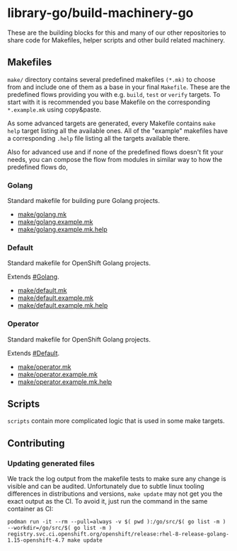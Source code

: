# library-go/build-machinery-go
These are the building blocks for this and many of our other repositories to share code for Makefiles, helper scripts and other build related machinery.

## Makefiles
`make/` directory contains several predefined makefiles `(*.mk)` to choose from and include one of them as a base in your final `Makefile`. These are the predefined flows providing you with e.g. `build`, `test` or `verify` targets. To start with it is recommended you base Makefile on the corresponding `*.example.mk` using copy&paste.

As some advanced targets are generated, every Makefile contains `make help` target listing all the available ones. All of the "example" makefiles have a corresponding `.help` file listing all the targets available there.

Also for advanced use and if none of the predefined flows doesn't fit your needs, you can compose the flow from modules in similar way to how the predefined flows do,  

### Golang
Standard makefile for building pure Golang projects.
 - [make/golang.mk](make/golang.mk)
 - [make/golang.example.mk](make/golang.example.mk)
 - [make/golang.example.mk.help](make/golang.example.mk.help)

### Default
Standard makefile for OpenShift Golang projects. 

Extends [#Golang]().

 - [make/default.mk](make/default.mk)
 - [make/default.example.mk](make/default.example.mk)
 - [make/default.example.mk.help](make/default.example.mk.help)

### Operator
Standard makefile for OpenShift Golang projects. 

Extends [#Default]().

 - [make/operator.mk](make/operator.mk)
 - [make/operator.example.mk](make/operator.example.mk)
 - [make/operator.example.mk.help](make/operator.example.mk.help)


## Scripts
`scripts` contain more complicated logic that is used in some make targets.

## Contributing
### Updating generated files
We track the log output from the makefile tests to make sure any change is visible and can be audited. Unfortunately due to subtle linux tooling differences in distributions and versions, `make update` may not get you the exact output as the CI. To avoid it, just run the command in the same container as CI:   
```
podman run -it --rm --pull=always -v $( pwd ):/go/src/$( go list -m ) --workdir=/go/src/$( go list -m ) registry.svc.ci.openshift.org/openshift/release:rhel-8-release-golang-1.15-openshift-4.7 make update
```
